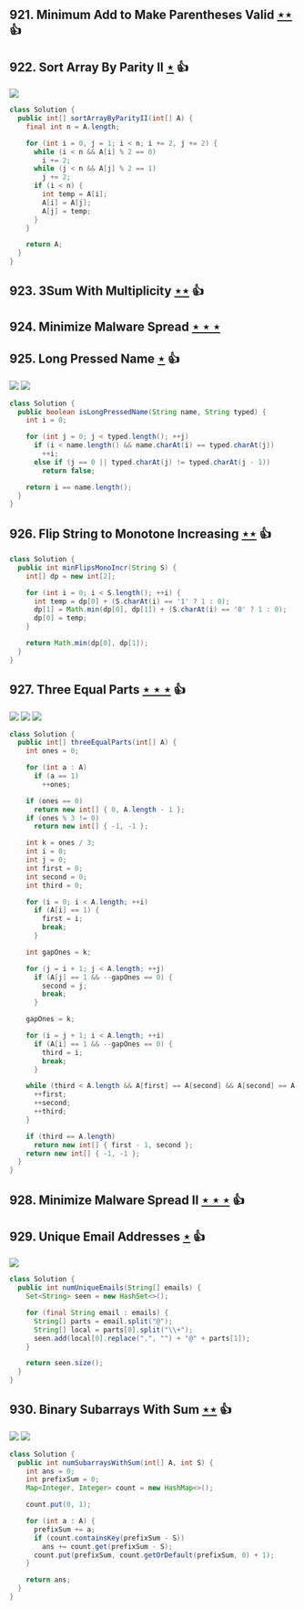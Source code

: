 ## 921. Minimum Add to Make Parentheses Valid [$\star\star$](https://leetcode.com/problems/minimum-add-to-make-parentheses-valid) :thumbsup:

## 922. Sort Array By Parity II [$\star$](https://leetcode.com/problems/sort-array-by-parity-ii) :thumbsup:

![](https://img.shields.io/badge/-Sort-0F2540.svg?style=flat-square)

```java
class Solution {
  public int[] sortArrayByParityII(int[] A) {
    final int n = A.length;

    for (int i = 0, j = 1; i < n; i += 2, j += 2) {
      while (i < n && A[i] % 2 == 0)
        i += 2;
      while (j < n && A[j] % 2 == 1)
        j += 2;
      if (i < n) {
        int temp = A[i];
        A[i] = A[j];
        A[j] = temp;
      }
    }

    return A;
  }
}
```

## 923. 3Sum With Multiplicity [$\star\star$](https://leetcode.com/problems/3sum-with-multiplicity) :thumbsup:

## 924. Minimize Malware Spread [$\star\star\star$](https://leetcode.com/problems/minimize-malware-spread)

## 925. Long Pressed Name [$\star$](https://leetcode.com/problems/long-pressed-name) :thumbsup:

![](https://img.shields.io/badge/-String-60373E.svg?style=flat-square) ![](https://img.shields.io/badge/-Two%20Pointers-2EA9DF.svg?style=flat-square)

```java
class Solution {
  public boolean isLongPressedName(String name, String typed) {
    int i = 0;

    for (int j = 0; j < typed.length(); ++j)
      if (i < name.length() && name.charAt(i) == typed.charAt(j))
        ++i;
      else if (j == 0 || typed.charAt(j) != typed.charAt(j - 1))
        return false;

    return i == name.length();
  }
}
```

## 926. Flip String to Monotone Increasing [$\star\star$](https://leetcode.com/problems/flip-string-to-monotone-increasing) :thumbsup:

```java
class Solution {
  public int minFlipsMonoIncr(String S) {
    int[] dp = new int[2];

    for (int i = 0; i < S.length(); ++i) {
      int temp = dp[0] + (S.charAt(i) == '1' ? 1 : 0);
      dp[1] = Math.min(dp[0], dp[1]) + (S.charAt(i) == '0' ? 1 : 0);
      dp[0] = temp;
    }

    return Math.min(dp[0], dp[1]);
  }
}
```

## 927. Three Equal Parts [$\star\star\star$](https://leetcode.com/problems/three-equal-parts) :thumbsup:

![](https://img.shields.io/badge/-Binary%20Search-1B813E.svg?style=flat-square) ![](https://img.shields.io/badge/-Greedy-0B346E.svg?style=flat-square) ![](https://img.shields.io/badge/-Math-434343.svg?style=flat-square)

```java
class Solution {
  public int[] threeEqualParts(int[] A) {
    int ones = 0;

    for (int a : A)
      if (a == 1)
        ++ones;

    if (ones == 0)
      return new int[] { 0, A.length - 1 };
    if (ones % 3 != 0)
      return new int[] { -1, -1 };

    int k = ones / 3;
    int i = 0;
    int j = 0;
    int first = 0;
    int second = 0;
    int third = 0;

    for (i = 0; i < A.length; ++i)
      if (A[i] == 1) {
        first = i;
        break;
      }

    int gapOnes = k;

    for (j = i + 1; j < A.length; ++j)
      if (A[j] == 1 && --gapOnes == 0) {
        second = j;
        break;
      }

    gapOnes = k;

    for (i = j + 1; i < A.length; ++i)
      if (A[i] == 1 && --gapOnes == 0) {
        third = i;
        break;
      }

    while (third < A.length && A[first] == A[second] && A[second] == A[third]) {
      ++first;
      ++second;
      ++third;
    }

    if (third == A.length)
      return new int[] { first - 1, second };
    return new int[] { -1, -1 };
  }
}
```

## 928. Minimize Malware Spread II [$\star\star\star$](https://leetcode.com/problems/minimize-malware-spread-ii) :thumbsup:

## 929. Unique Email Addresses [$\star$](https://leetcode.com/problems/unique-email-addresses) :thumbsup:

![](https://img.shields.io/badge/-String-60373E.svg?style=flat-square)

```java
class Solution {
  public int numUniqueEmails(String[] emails) {
    Set<String> seen = new HashSet<>();

    for (final String email : emails) {
      String[] parts = email.split("@");
      String[] local = parts[0].split("\\+");
      seen.add(local[0].replace(".", "") + "@" + parts[1]);
    }

    return seen.size();
  }
}
```

## 930. Binary Subarrays With Sum [$\star\star$](https://leetcode.com/problems/binary-subarrays-with-sum) :thumbsup:

![](https://img.shields.io/badge/-Hash%20Table-7BA23F.svg?style=flat-square) ![](https://img.shields.io/badge/-Two%20Pointers-2EA9DF.svg?style=flat-square)

```java
class Solution {
  public int numSubarraysWithSum(int[] A, int S) {
    int ans = 0;
    int prefixSum = 0;
    Map<Integer, Integer> count = new HashMap<>();

    count.put(0, 1);

    for (int a : A) {
      prefixSum += a;
      if (count.containsKey(prefixSum - S))
        ans += count.get(prefixSum - S);
      count.put(prefixSum, count.getOrDefault(prefixSum, 0) + 1);
    }

    return ans;
  }
}
```
